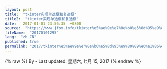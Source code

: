 ```yaml
---
layout: post
title:  "tkinter实现单选框和复选框"
title2:  "tkinter实现单选框和复选框"
date:   2017-01-01 23:56:35  +0800
source:  "https://www.jfox.info/tkinter%e5%ae%9e%e7%8e%b0%e5%8d%95%e9%80%89%e6%a1%86%e5%92%8c%e5%a4%8d%e9%80%89%e6%a1%86.html"
fileName:  "20170101295"
lang:  "zh_CN"
published: true
permalink: "2017/tkinter%e5%ae%9e%e7%8e%b0%e5%8d%95%e9%80%89%e6%a1%86%e5%92%8c%e5%a4%8d%e9%80%89%e6%a1%86.html"
---
```

{% raw %}
By  - Last updated: 星期六, 七月 15, 2017
{% endraw %}

